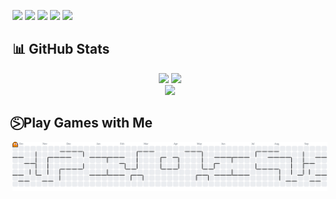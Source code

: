 ![](http://github-profile-summary-cards.vercel.app/api/cards/profile-details?username=ofikur&theme=algolia)
![](http://github-profile-summary-cards.vercel.app/api/cards/repos-per-language?username=ofikur&theme=algolia) ![](http://github-profile-summary-cards.vercel.app/api/cards/most-commit-language?username=ofikur&theme=algolia)
![](http://github-profile-summary-cards.vercel.app/api/cards/stats?username=ofikur&theme=algolia) ![](http://github-profile-summary-cards.vercel.app/api/cards/productive-time?username=ofikur&theme=algolia&utcOffset=8)

## 📊 GitHub Stats
<p align="center">
  <img src="https://github-readme-stats.vercel.app/api?username=ofikur&theme=algolia&hide_border=false&include_all_commits=false&count_private=true" />
  <img src="https://github-readme-stats.vercel.app/api/top-langs/?username=ofikur&theme=algolia&hide_border=false&include_all_commits=false&count_private=false&layout=compact&langs_count=8" />
  <br/>
  <img src="https://nirzak-streak-stats.vercel.app/?user=ofikur&theme=algolia&hide_border=false" />
</p>

## ⍩⃝ Play Games with Me

<picture>
  <source media="(prefers-color-scheme: dark)" srcset="https://raw.githubusercontent.com/ofikur/ofikur/output/pacman-contribution-graph-dark.svg">
  <source media="(prefers-color-scheme: light)" srcset="https://raw.githubusercontent.com/ofikur/ofikur/output/pacman-contribution-graph.svg">
  <img alt="pacman contribution graph" src="https://raw.githubusercontent.com/ofikur/ofikur/output/pacman-contribution-graph.svg">
</picture>
